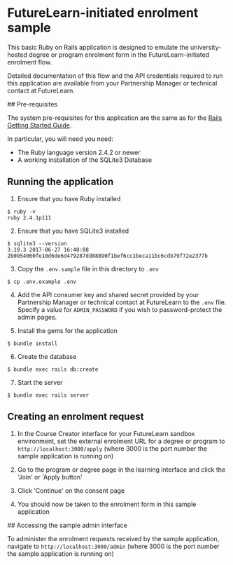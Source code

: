 # FutureLearn-initiated enrolment sample

This basic Ruby on Rails application is designed to emulate the
university-hosted degree or program enrolment form in the
FutureLearn-initiated enrolment flow.

Detailed documentation of this flow and the API credentials required to
run this application are available from your Partnership Manager or
technical contact at FutureLearn.

## Pre-requisites

The system pre-requisites for this application are the same as for the
[Rails Getting Started Guide](http://guides.rubyonrails.org/getting_started.html).

In particular, you will need you need:

- The Ruby language version 2.4.2 or newer
- A working installation of the SQLite3 Database

## Running the application

1) Ensure that you have Ruby installed

```shell
$ ruby -v
ruby 2.4.1p111
```

2) Ensure that you have SQLite3 installed

```shell
$ sqlite3 --version
3.19.3 2017-06-27 16:48:08 2b0954060fe10d6de6d479287dd88890f1bef6cc1beca11bc6cdb79f72e2377b
```

3) Copy the `.env.sample` file in this directory to `.env`

```shell
$ cp .env.example .env
```

4) Add the API consumer key and shared secret provided by your Partnership
Manager or technical contact at FutureLearn to the `.env` file. Specify a value
for `ADMIN_PASSWORD` if you wish to password-protect the admin pages.

5) Install the gems for the application

```shell
$ bundle install
```

6) Create the database

```shell
$ bundle exec rails db:create
```

7) Start the server

```shell
$ bundle exec rails server
```

## Creating an enrolment request

 1) In the Course Creator interface for your FutureLearn sandbox
environment, set the external enrolment URL for a degree or program
to `http://localhost:3000/apply` (where 3000 is the port number the
sample application is running on)

 2) Go to the program or degree page in the learning interface and click
the 'Join' or 'Apply button'

 3) Click 'Continue' on the consent page

 4) You should now be taken to the enrolment form in this sample
application

## Accessing the sample admin interface

To administer the enrolment requests received by the sample application,
navigate to `http://localhost:3000/admin` (where 3000 is the port number
the sample application is running on)
